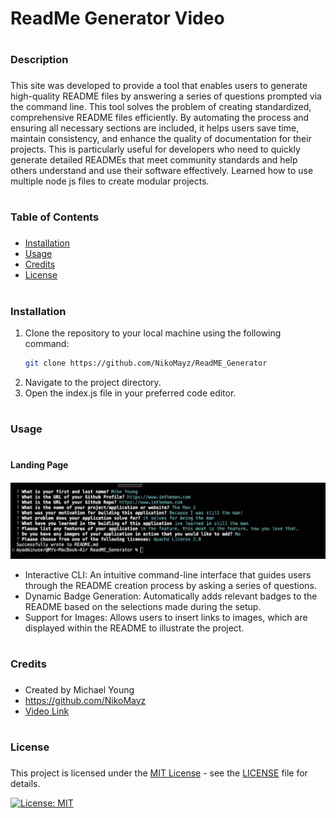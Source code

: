 
# ReadMe Generator Video

# <h3>Description<h3>

This site was developed to provide a tool that enables users to generate high-quality README files by answering a series of questions prompted via the command line.
This tool solves the problem of creating standardized, comprehensive README files efficiently. By automating the process and ensuring all necessary sections are included, it helps users save time, maintain consistency, and enhance the quality of documentation for their projects. This is particularly useful for developers who need to quickly generate detailed READMEs that meet community standards and help others understand and use their software effectively.
Learned how to use multiple node js files to create modular projects. 

# <h3>Table of Contents<h3>

- [Installation](#installation)
- [Usage](#usage)
- [Credits](#credits)
- [License](#license)

# <h3>Installation

1. Clone the repository to your local machine using the following command:
   ```bash
   git clone https://github.com/NikoMayz/ReadME_Generator
   ```
2. Navigate to the project directory.
3. Open the index.js file in your preferred code editor.

# <h3>Usage<h3>

# <h4>Landing Page<h4>

![Image of Application](./images/Screenshot%202024-05-02%20at%209.43.41%20PM.jpg)

- Interactive CLI: An intuitive command-line interface that guides users through the README creation process by asking a series of questions.
- Dynamic Badge Generation: Automatically adds relevant badges to the README based on the selections made during the setup.
- Support for Images: Allows users to insert links to images, which are displayed within the README to illustrate the project.


# <h3>Credits<h3>

- Created by Michael Young
- https://github.com/NikoMayz
- [Video Link](https://bootcampspot.instructuremedia.com/embed/ce4ff693-6255-46c6-a6ff-0678d2fead15Links) 

# <h3>License<h3>

This project is licensed under the [MIT License](https://opensource.org/licenses/MIT) - see the [LICENSE](LICENSE) file for details.

[![License: MIT](https://img.shields.io/badge/License-MIT-yellow.svg)](https://opensource.org/licenses/MIT)

